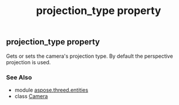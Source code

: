 ﻿---
title: projection_type property
second_title: Aspose.3D for Python via .NET API References
description: 
type: docs
weight: 270
url: /python-net/aspose.threed.entities/camera/projection_type/
is_root: false
---

## projection_type property


Gets or sets the camera's projection type.
            By default the perspective projection is used.

### See Also
* module [aspose.threed.entities](../../)
* class [Camera](/3d/python-net/aspose.threed.entities/camera)
